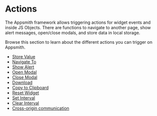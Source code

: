 # Actions



The Appsmith framework allows triggering actions for widget events and inside JS Objects. There are functions to navigate to another page, show alert messages, open/close modals, and store data in local storage.

Browse this section to learn about the different actions you can trigger on Appsmith.

* [Store Value](/reference/appsmith-framework/widget-actions/store-value)
* [Navigate To](/reference/appsmith-framework/widget-actions/navigate-to)
* [Show Alert](/reference/appsmith-framework/widget-actions/show-alert)
* [Open Modal](/reference/appsmith-framework/widget-actions/show-modal)
* [Close Modal](/reference/appsmith-framework/widget-actions/close-modal)
* [Download](/reference/appsmith-framework/widget-actions/download)
* [Copy to Clipboard](/reference/appsmith-framework/widget-actions/copy-to-clipboard)
* [Reset Widget](/reference/appsmith-framework/widget-actions/reset-widget)
* [Set Interval](/reference/appsmith-framework/widget-actions/intervals-time-events#setinterval)
* [Clear Interval](/reference/appsmith-framework/widget-actions/intervals-time-events#clearinterval)
* [Cross-origin communication](/reference/appsmith-framework/widget-actions/post-message)

